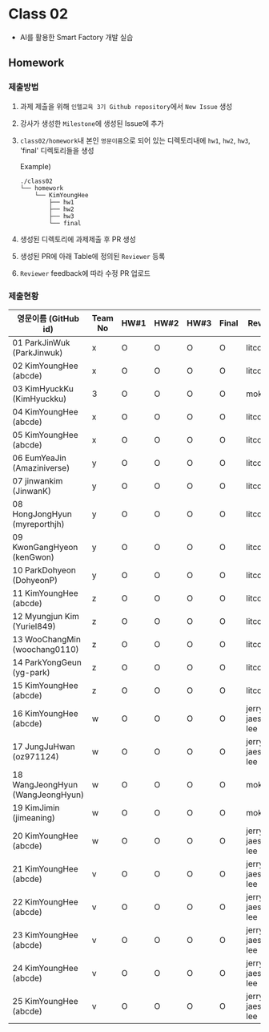 # Class 02

* AI를 활용한 Smart Factory 개발 실습

## Homework

### 제출방법

1. 과제 제출을 위해 `인텔교육 3기 Github repository`에서 `New Issue` 생성

2. 강사가 생성한 `Milestone`에 생성된 Issue에 추가 

3. `class02/homework`내 본인 `영문이름`으로 되어 있는 디렉토리내에 `hw1`, `hw2`, `hw3`, 'final' 디렉토리들을 생성

    Example)
    ```
    ./class02
    └── homework
        └── KimYoungHee
            ├── hw1
            ├── hw2
            ├── hw3
            └── final
    ```

4. 생성된 디렉토리에 과제제출 후 PR 생성

5. 생성된 PR에 아래 Table에 정의된 `Reviewer` 등록

6. `Reviewer` feedback에 따라 수정 PR 업로드

### 제출현황

| 영문이름 (GitHub id)           | Team No | HW#1 | HW#2 | HW#3 | Final | Reviewer |
|-------------------------------|---------|------|------|------|-------|----------|
| 01 ParkJinWuk (ParkJinwuk) | x | O | O | O | O | litcoder |
| 02 KimYoungHee (abcde) | x | O | O | O | O | litcoder |
| 03 KimHyuckKu (KimHyuckku) | 3 | O | O | O | O | mokiya |
| 04 KimYoungHee (abcde) | x | O | O | O | O | litcoder |
| 05 KimYoungHee (abcde) | x | O | O | O | O | litcoder |
| 06 EumYeaJin (Amaziniverse) | y | O | O | O | O | litcoder |
| 07 jinwankim (JinwanK) | y | O | O | O | O | litcoder |
| 08 HongJongHyun (myreporthjh) | y | O | O | O | O | litcoder |
| 09 KwonGangHyeon (kenGwon) | y | O | O | O | O | litcoder |
| 10 ParkDohyeon (DohyeonP) | y | O | O | O | O | litcoder |
| 11 KimYoungHee (abcde) | z | O | O | O | O | litcoder |
| 12 Myungjun Kim (Yuriel849) | z | O | O | O | O | litcoder |
| 13 WooChangMin (woochang0110) | z | O | O | O | O | litcoder |
| 14 ParkYongGeun (yg-park) | z | O | O | O | O | litcoder |
| 15 KimYoungHee (abcde) | z | O | O | O | O | litcoder |
| 16 KimYoungHee (abcde) | w | O | O | O | O | jerry-jaeseong-lee |
| 17 JungJuHwan (oz971124) | w | O | O | O | O | jerry-jaeseong-lee |
| 18 WangJeongHyun (WangJeongHyun) | w | O | O | O | O | mokiya |
| 19 KimJimin (jimeaning) | w | O | O | O | O | mokiya |
| 20 KimYoungHee (abcde) | w | O | O | O | O | jerry-jaeseong-lee |
| 21 KimYoungHee (abcde) | v | O | O | O | O | jerry-jaeseong-lee |
| 22 KimYoungHee (abcde) | v | O | O | O | O | jerry-jaeseong-lee |
| 23 KimYoungHee (abcde) | v | O | O | O | O | jerry-jaeseong-lee |
| 24 KimYoungHee (abcde) | v | O | O | O | O | jerry-jaeseong-lee |
| 25 KimYoungHee (abcde) | v | O | O | O | O | jerry-jaeseong-lee |
